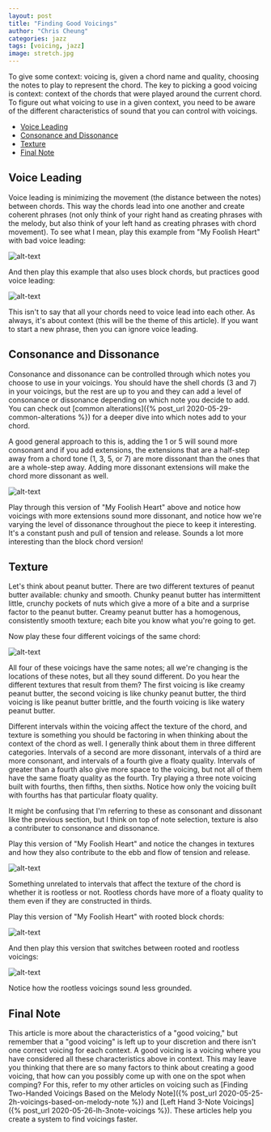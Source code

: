 ```yaml
---
layout: post
title: "Finding Good Voicings"
author: "Chris Cheung"
categories: jazz
tags: [voicing, jazz]
image: stretch.jpg
---
```


To give some context: voicing is, given a chord name and quality, choosing the notes to play to represent the chord. The key to picking a good voicing is context: context of the chords that were played around the current chord. To figure out what voicing to use in a given context, you need to be aware of the different characteristics of sound that you can control with voicings.

- [Voice Leading](#voice-leading)
- [Consonance and Dissonance](#consonance-and-dissonance)
- [Texture](#texture)
- [Final Note](#final-note)

## Voice Leading

Voice leading is minimizing the movement (the distance between the notes) between chords. This way the chords lead into one another and create coherent phrases (not only think of your right hand as creating phrases with the melody, but also think of your left hand as creating phrases with chord movement). To see what I mean, play this example from "My Foolish Heart" with bad voice leading:

![alt-text]({{site.github.url}}/assets/img/finding-good-voicings/voice-leading-bad.png "My Foolish Heart with Bad Voice Leading")

And then play this example that also uses block chords, but practices good voice leading:

![alt-text]({{site.github.url}}/assets/img/finding-good-voicings/voice-leading-good.png "My Foolish Heart with Good Voice Leading")

This isn't to say that all your chords need to voice lead into each other. As always, it's about context (this will be the theme of this article). If you want to start a new phrase, then you can ignore voice leading.

## Consonance and Dissonance

Consonance and dissonance can be controlled through which notes you choose to use in your voicings. You should have the shell chords (3 and 7) in your voicings, but the rest are up to you and they can add a level of consonance or dissonance depending on which note you decide to add. You can check out [common alterations]({% post_url 2020-05-29-common-alterations %}) for a deeper dive into which notes add to your chord.

A good general approach to this is, adding the 1 or 5 will sound more consonant and if you add extensions, the extensions that are a half-step away from a chord tone (1, 3, 5, or 7) are more dissonant than the ones that are a whole-step away. Adding more dissonant extensions will make the chord more dissonant as well.

![alt-text]({{site.github.url}}/assets/img/finding-good-voicings/consonance-and-dissonance.png "My Foolish Heart with Consonance and Dissonance")

Play through this version of "My Foolish Heart" above and notice how voicings with more extensions sound more dissonant, and notice how we're varying the level of dissonance throughout the piece to keep it interesting. It's a constant push and pull of tension and release. Sounds a lot more interesting than the block chord version!

## Texture

Let's think about peanut butter. There are two different textures of peanut butter available: chunky and smooth. Chunky peanut butter has intermittent little, crunchy pockets of nuts which give a more of a bite and a surprise factor to the peanut butter. Creamy peanut butter has a homogenous, consistently smooth texture; each bite you know what you're going to get.

Now play these four different voicings of the same chord:

![alt-text]({{site.github.url}}/assets/img/finding-good-voicings/textures-1.png "C-7 Different Textures")

All four of these voicings have the same notes; all we're changing is the locations of these notes, but all they sound different. Do you hear the different textures that result from them? The first voicing is like creamy peanut butter, the second voicing is like chunky peanut butter, the third voicing is like peanut butter brittle, and the fourth voicing is like watery peanut butter.

Different intervals within the voicing affect the texture of the chord, and texture is something you should be factoring in when thinking about the context of the chord as well. I generally think about them in three different categories. Intervals of a second are more dissonant, intervals of a third are more consonant, and intervals of a fourth give a floaty quality. Intervals of greater than a fourth also give more space to the voicing, but not all of them have the same floaty quality as the fourth. Try playing a three note voicing built with fourths, then fifths, then sixths. Notice how only the voicing built with fourths has that particular floaty quality.

It might be confusing that I'm referring to these as consonant and dissonant like the previous section, but I think on top of note selection, texture is also a contributer to consonance and dissonance.

Play this version of "My Foolish Heart" and notice the changes in textures and how they also contribute to the ebb and flow of tension and release.

![alt-text]({{site.github.url}}/assets/img/finding-good-voicings/textures-2.png "My Foolish Heart Different Textures")

Something unrelated to intervals that affect the texture of the chord is whether it is rootless or not. Rootless chords have more of a floaty quality to them even if they are constructed in thirds.

Play this version of "My Foolish Heart" with rooted block chords:

![alt-text]({{site.github.url}}/assets/img/finding-good-voicings/rooted.png "My Foolish Heart Rooted")

And then play this version that switches between rooted and rootless voicings:

![alt-text]({{site.github.url}}/assets/img/finding-good-voicings/rootless.png "My Foolish Heart Rootless")

Notice how the rootless voicings sound less grounded.

## Final Note

This article is more about the characteristics of a "good voicing," but remember that a "good voicing" is left up to your discretion and there isn't one correct voicing for each context. A good voicing is a voicing where you have considered all these characteristics above in context. This may leave you thinking that there are so many factors to think about creating a good voicing, that how can you possibly come up with one on the spot when comping? For this, refer to my other articles on voicing such as [Finding Two-Handed Voicings Based on the Melody Note]({% post_url 2020-05-25-2h-voicings-based-on-melody-note %}) and [Left Hand 3-Note Voicings]({% post_url 2020-05-26-lh-3note-voicings %}). These articles help you create a system to find voicings faster.